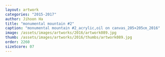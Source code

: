 ```yaml
---
layout: artwork
categories: "2015-2017"
author: Jihoon Ha
title: "monumental mountain #2"
caption: "monumental mountain #2_acrylic,oil on canvas_205×205㎝_2016"
image: /assets/images/artworks/2016/artwork089.jpg
thumb: /assets/images/artworks/2016/thumbs/artwork089.jpg
order: 2260
sizeScore: 07
---
```


